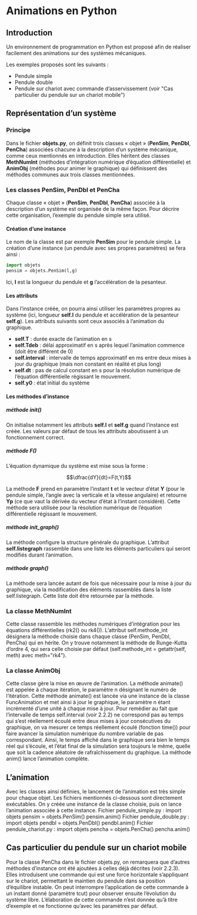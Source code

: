 # Animations en Python
 
## Introduction

Un environnement de programmation en Python est proposé afin de réaliser facilement des animations sur des systèmes mécaniques.

Les exemples proposés sont les suivants :
- Pendule simple
- Pendule double
- Pendule sur chariot avec commande d’asservissement (voir "Cas particulier du pendule sur un chariot mobile")
 
## Représentation d’un système

### Principe

Dans le fichier **objets.py**, on définit trois classes « objet » (**PenSim**, **PenDbl**, **PenCha**) associées chacune à la description d’un système mécanique, comme ceux mentionnés en introduction.
Elles héritent des classes **MethNumInt** (méthodes d’intégration numérique d’équation différentielle) et **AnimObj** (méthodes pour animer le graphique) qui définissent des méthodes communes aux trois classes mentionnées.

### Les classes PenSim, PenDbl et PenCha

Chaque classe « objet » (**PenSim**, **PenDbl**, **PenCha**) associée à la description d’un système est organisée de la même façon. Pour décrire cette organisation, l’exemple du pendule simple sera utilisé.

#### Création d’une instance

Le nom de la classe est par exemple **PenSim** pour le pendule simple. La création d’une instance (un pendule avec ses propres paramètres) se fera ainsi :
```python
import objets
pensim = objets.PenSim(l,g)
```
Ici, **l** est la longueur du pendule et **g** l’accélération de la pesanteur.

#### Les attributs

Dans l’instance créée, on pourra ainsi utiliser les paramètres propres au système (ici, longueur **self.l** du pendule et accélération de la pesanteur **self.g**). Les attributs suivants sont ceux associés à l’animation du graphique. 
- **self.T** : durée exacte de l’animation en s
- **self.Tdeb** : délai approximatif en s après lequel l’animation commence (doit être différent de 0)
- **self.interval** : intervalle de temps approximatif en ms entre deux mises à jour du graphique (mais non constant en réalité et plus long)
- **self.dt** : pas de calcul constant en s pour la résolution numérique de l’équation différentielle régissant le mouvement.
- **self.y0** : état initial du système

#### Les méthodes d’instance

##### méthode __init__()

On initialise notamment les attributs **self.l** et **self.g** quand l’instance est créée. Les valeurs par défaut de tous les attributs aboutissent à un fonctionnement correct.

#####  méthode **F()**

L’équation dynamique du système est mise sous la forme :

$$\dfrac{dY}{dt}=F(t,Y)$$

La méthode **F** prend en paramètre l’instant **t** et le vecteur d’état **Y** (pour le pendule simple, l’angle avec la verticale et la vitesse angulaire) et retourne **Yp** (ce que vaut la dérivée du vecteur d’état à l’instant considéré). Cette méthode sera utilisée pour la résolution numérique de l’équation différentielle régissant le mouvement.

#####  méthode init_graph()

La méthode configure la structure générale du graphique.  L’attribut **self.listegraph** rassemble dans une liste les éléments particuliers qui seront modifiés durant l’animation.

#####  méthode graph()

La méthode sera lancée autant de fois que nécessaire pour la mise à jour du graphique, via la modification des éléments rassemblés dans la liste self.listegraph. Cette liste doit être retournée par la méthode.
### La classe MethNumInt
Cette classe rassemble les méthodes numériques d’intégration pour les équations différentielles (rk2() ou rk4()). L’attribut self.methode_int désignera la méthode choisie dans chaque classe (PenSim, PenDbl, PenCha) qui en hérite. On y trouve notamment la méthode de Runge-Kutta d’ordre 4, qui sera celle choisie par défaut (self.methode_int = getattr(self, meth) avec meth="rk4").
### La classe AnimObj
Cette classe gère la mise en œuvre de l’animation. La méthode animate() est appelée à chaque itération, le paramètre n désignant le numéro de l’itération.
Cette méthode animate() est lancée via une instance de la classe FuncAnimation et met ainsi à jour le graphique, le paramètre n étant incrémenté d’une unité à chaque mise à jour. Pour remédier au fait que l’intervalle de temps self.interval (voir 2.2.2) ne correspond pas au temps qui s’est réellement écoulé entre deux mises à jour consécutives du graphique, on va mesurer ce temps réellement écoulé (fonction time()) pour faire avancer la simulation numérique du nombre variable de pas correspondant.
Ainsi, le temps affiché dans le graphique sera bien le temps réel qui s’écoule, et l’état final de la simulation sera toujours le même, quelle que soit la cadence aléatoire de rafraîchissement du graphique.
La méthode anim() lance l’animation complète.
## L’animation
Avec les classes ainsi définies, le lancement de l’animation est très simple pour chaque objet. Les fichiers mentionnés ci-dessous sont directement exécutables. On y créée une instance de la classe choisie, puis on lance l’animation associée à cette instance.
Fichier pendule_simple.py :
import objets
pensim = objets.PenSim()
pensim.anim()
Fichier pendule_double.py :
import objets
pendbl = objets.PenDbl()
pendbl.anim()
Fichier pendule_chariot.py :
import objets
pencha = objets.PenCha()
pencha.anim()
## Cas particulier du pendule sur un chariot mobile
Pour la classe PenCha dans le fichier objets.py, on remarquera que d’autres méthodes d’instance ont été ajoutées à celles déjà décrites (voir 2.2.3). Elles introduisent une commande qui est une force horizontale s’appliquant sur le chariot, permettant le maintien du pendule dans sa position d’équilibre instable. On peut interrompre l’application de cette commande à un instant donné (paramètre tcut) pour observer ensuite l’évolution du système libre. L’élaboration de cette commande n’est donnée qu’à titre d’exemple et ne fonctionne qu’avec les paramètres par défaut.
